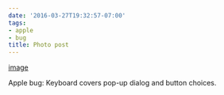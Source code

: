 ```yaml
---
date: '2016-03-27T19:32:57-07:00'
tags:
- apple
- bug
title: Photo post
---
```


[image](/img/2016-03-28-photo-post/7f89e585bdb6f4eb6b11a7d8b3e9f4a6a469d51a8c63dace2bf8f3de8f03a830.jpg)

Apple bug: Keyboard covers pop-up dialog and button choices.
